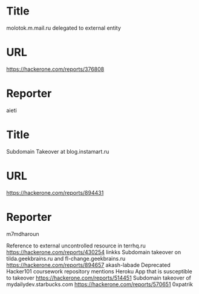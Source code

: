 # Title
molotok.m.mail.ru delegated to external entity
# URL 
https://hackerone.com/reports/376808
# Reporter 
aieti

# Title
Subdomain Takeover at blog.instamart.ru
# URL 
https://hackerone.com/reports/894431
# Reporter 
m7mdharoun

Reference to external uncontrolled resource in terrhq.ru
https://hackerone.com/reports/430254
linkks
Subdomain takeover on tilda.geekbrains.ru and fl-change.geekbrains.ru
https://hackerone.com/reports/894657
akash-labade
Deprecated Hacker101 coursework repository mentions Heroku App that is susceptible to takeover
https://hackerone.com/reports/514451
Subdomain takeover of mydailydev.starbucks.com
https://hackerone.com/reports/570651
0xpatrik
